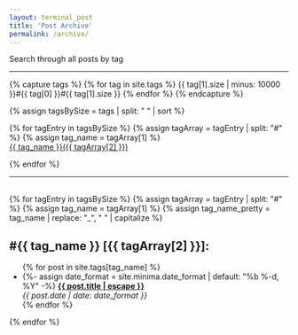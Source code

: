 ```yaml
---
layout: terminal_post
title: 'Post Archive'
permalink: /archive/
---
```


<div>
  Search through all posts by tag
</div>
<hr />

{% capture tags %}
{% for tag in site.tags %}
{{ tag[1].size | minus: 10000 }}#{{ tag[0] }}#{{ tag[1].size }}
{% endfor %}
{% endcapture %}

{% assign tagsBySize = tags | split: " " | sort %}

<div class='archive'>
  {% for tagEntry in tagsBySize %}    
      {% assign tagArray = tagEntry | split: "#" %}
      {% assign tag_name = tagArray[1] %}
      <div>
        <div>
          <a class='archive-tag' href="#{{ tag_name }}">{{ tag_name }}({{ tagArray[2] }})</a>
        </div>
        <p></p>
      </div>
  {% endfor %}
</div>
<hr />
<br />
<div id="tags-list">
  {% for tagEntry in tagsBySize %}
    {% assign tagArray = tagEntry | split: "#" %}
    {% assign tag_name = tagArray[1] %}
    {% assign tag_name_pretty = tag_name | replace: "_", " " | capitalize %}
    <div class="tag-list">
      <h2 class="post-list-heading line-bottom">
        #{{ tag_name }} [{{ tagArray[2] }}]:
      </h2>
      <a name="{{ tag_name | slugize }}"></a>
      <ul class="post-list post-list-narrow">
        {% for post in site.tags[tag_name] %}
          <li>
            {%- assign date_format = site.minima.date_format | default: "%b %-d, %Y" -%}
            <b>
              <a href="{{ post.url | relative_url }}">
                {{ post.title | escape }}
              </a>
            </b><br /><i>{{ post.date | date: date_format }}</i>
          </li>
        {% endfor %}
      </ul>
    </div>
  {% endfor %}
</div>
